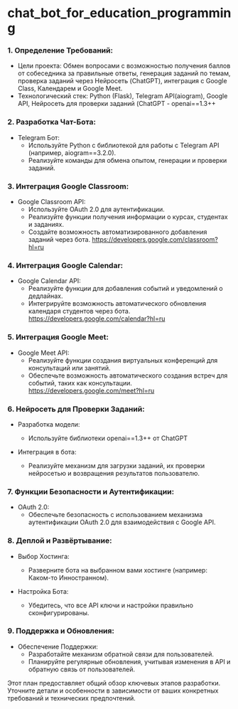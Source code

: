 # chat_bot_for_education_programming

### 1. Определение Требований:

- Цели проекта: Обмен вопросами с возможностью получения баллов от собеседника за правильные ответы, генерация заданий по темам, проверка заданий через Нейросеть (ChatGPT), интеграция с Google Class, Календарем и Google Meet.
- Технологический стек: Python (Flask), Telegram API(aiogram), Google API, Нейросеть для проверки заданий (ChatGPT - openai==1.3++

### 2. Разработка Чат-Бота:

- Telegram Бот:
  - Используйте Python с библиотекой для работы с Telegram API (например, aiogram==3.2.0).
  - Реализуйте команды для обмена опытом, генерации и проверки заданий.

### 3. Интеграция Google Classroom:

- Google Classroom API:
  - Используйте OAuth 2.0 для аутентификации.
  - Реализуйте функции получения информации о курсах, студентах и заданиях.
  - Создайте возможность автоматизированного добавления заданий через бота.
https://developers.google.com/classroom?hl=ru

### 4. Интеграция Google Calendar:

- Google Calendar API:
  - Реализуйте функции для добавления событий и уведомлений о дедлайнах.
  - Интегрируйте возможность автоматического обновления календаря студентов через бота.
https://developers.google.com/calendar?hl=ru

### 5. Интеграция Google Meet:

- Google Meet API:
  - Реализуйте функции создания виртуальных конференций для консультаций или занятий.
  - Обеспечьте возможность автоматического создания встреч для событий, таких как консультации.
https://developers.google.com/meet?hl=ru

### 6. Нейросеть для Проверки Заданий:

- Разработка модели:
  - Используйте библиотеки openai==1.3++ от ChatGPT

- Интеграция в бота:
  - Реализуйте механизм для загрузки заданий, их проверки нейросетью и возвращения результатов пользователю.

### 7. Функции Безопасности и Аутентификации:

- OAuth 2.0:
  - Обеспечьте безопасность с использованием механизма аутентификации OAuth 2.0 для взаимодействия с Google API.

### 8. Деплой и Развёртывание:

- Выбор Хостинга:
  - Разверните бота на выбранном вами хостинге (например: Каком-то Инностранном).

- Настройка Бота:
  - Убедитесь, что все API ключи и настройки правильно сконфигурированы.

### 9. Поддержка и Обновления:

- Обеспечение Поддержки:
  - Разработайте механизм обратной связи для пользователей.
  - Планируйте регулярные обновления, учитывая изменения в API и обратную связь от пользователей.

Этот план предоставляет общий обзор ключевых этапов разработки. Уточните детали и особенности в зависимости от ваших конкретных требований и технических предпочтений.
